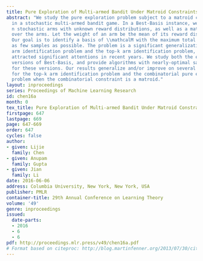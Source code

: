 ```yaml
---
title: Pure Exploration of Multi-armed Bandit Under Matroid Constraints
abstract: "We study the pure exploration problem subject to a matroid constraint\t(Best-Basis)
  in a stochastic multi-armed bandit game. In a Best-Basis instance, we are given
  n stochastic arms with unknown reward distributions, as well as a matroid \\mathcalM
  over the arms. Let the weight of an arm be the mean of its reward distribution.
  Our goal is to identify a basis of \\mathcalM with the maximum total weight, using
  as few samples as possible. The problem is a significant generalization of the best
  arm identification problem and the top-k arm identification problem, which have
  attracted significant attentions in recent years. We study both the exact and PAC
  versions of Best-Basis, and provide algorithms with nearly-optimal sample complexities
  for these versions. Our results generalize and/or improve on several previous results
  for the top-k arm identification problem and the combinatorial pure exploration
  problem when the combinatorial constraint is a matroid."
layout: inproceedings
series: Proceedings of Machine Learning Research
id: chen16a
month: 0
tex_title: Pure Exploration of Multi-armed Bandit Under Matroid Constraints
firstpage: 647
lastpage: 669
page: 647-669
order: 647
cycles: false
author:
- given: Lijie
  family: Chen
- given: Anupam
  family: Gupta
- given: Jian
  family: Li
date: 2016-06-06
address: Columbia University, New York, New York, USA
publisher: PMLR
container-title: 29th Annual Conference on Learning Theory
volume: '49'
genre: inproceedings
issued:
  date-parts:
  - 2016
  - 6
  - 6
pdf: http://proceedings.mlr.press/v49/chen16a.pdf
# Format based on citeproc: http://blog.martinfenner.org/2013/07/30/citeproc-yaml-for-bibliographies/
---
```

